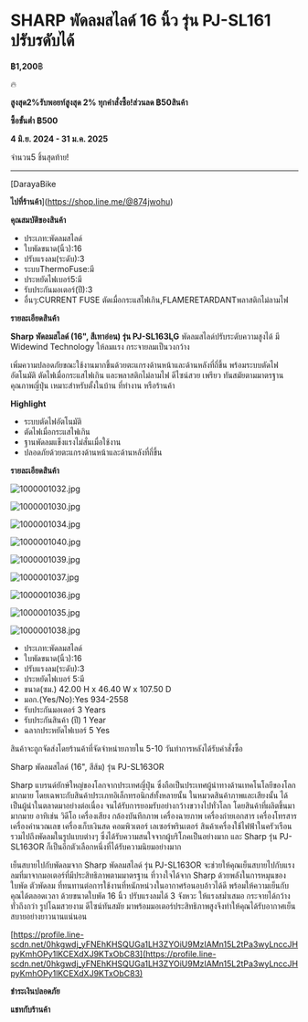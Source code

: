 # SHARP พัดลมสไลด์ 16 นิ้ว รุ่น PJ-SL161 ปรับรดับได้

**฿1,200**฿

<aside>
🔥

**สูงสุด2%รับพอยท์สูงสุด 2% ทุกคำสั่งซื้อ!ส่วนลด ฿50สินค้า**

</aside>

**ซื้อขั้นต่ำ ฿500**

**4 มิ.ย. 2024 - 31 ม.ค. 2025**

จำนวน5 ชิ้นสุดท้าย!

---

[DarayaBike

**ไปที่ร้านค้า**](https://shop.line.me/@874jwohu)

**คุณสมบัติของสินค้า**

- ประเภท:พัดลมสไลด์
- ใบพัดขนาด(นิ้ว):16
- ปรับแรงลม(ระดับ):3
- ระบบThermoFuse:มี
- ประหยัดไฟเบอร์5:มี
- รับประกันมอเตอร์(ปี):3
- อื่นๆ:CURRENT FUSE ตัดเมื่อกระแสไฟเกิน,FLAMERETARDANTพลาสติกไม่ลามไฟ

**รายละเอียดสินค้า**

**Sharp พัดลมสไลด์ (16", สีเทาอ่อน) รุ่น PJ-SL163LฺฺG** พัดลมสไลด์ปรับระดับความสูงได้ มี Widewind Technology ให้ลมแรง กระจายลมเป็นวงกว้าง

เพิ่มความปลอดภัยขณะใช้งานมากขึ้นด้วยตะแกรงด้านหน้าและด้านหลังที่ถี่ขึ้น พร้อมระบบตัดไฟอัตโนมัติ ตัดไฟเมื่อกระแสไฟเกิน และพลาสติกไม่ลามไฟ ดีไซน์สวย เพรียว ทันสมัยตามมาตรฐานคุณภาพญี่ปุ่น เหมาะสำหรับตั้งในบ้าน ที่ทำงาน หรือร้านค้า

**Highlight**

- ระบบตัดไฟอัตโนมัติ
- ตัดไฟเมื่อกระแสไฟเกิน
- ฐานพัดลมแข็งแรงไม่สั่นเมื่อใช้งาน
- ปลอดภัยด้วยตะแกรงด้านหน้าและด้านหลังที่ถี่ขึ้น

**รายละเอียดสินค้า**

![1000001032.jpg](SHARP%20%E0%B8%9E%E0%B8%B1%E0%B8%94%E0%B8%A5%E0%B8%A1%E0%B8%AA%E0%B9%84%E0%B8%A5%E0%B8%94%E0%B9%8C%2016%20%E0%B8%99%E0%B8%B4%E0%B9%89%E0%B8%A7%20%E0%B8%A3%E0%B8%B8%E0%B9%88%E0%B8%99%20PJ-SL161%20%E0%B8%9B%E0%B8%A3%E0%B8%B1%E0%B8%9A%E0%B8%A3%E0%B8%94%E0%B8%B1%E0%B8%9A%E0%B9%84%E0%B8%94%E0%B9%89%2013f9933c542e80728febcf7a8e386611/1000001032.jpg)

![1000001030.jpg](SHARP%20%E0%B8%9E%E0%B8%B1%E0%B8%94%E0%B8%A5%E0%B8%A1%E0%B8%AA%E0%B9%84%E0%B8%A5%E0%B8%94%E0%B9%8C%2016%20%E0%B8%99%E0%B8%B4%E0%B9%89%E0%B8%A7%20%E0%B8%A3%E0%B8%B8%E0%B9%88%E0%B8%99%20PJ-SL161%20%E0%B8%9B%E0%B8%A3%E0%B8%B1%E0%B8%9A%E0%B8%A3%E0%B8%94%E0%B8%B1%E0%B8%9A%E0%B9%84%E0%B8%94%E0%B9%89%2013f9933c542e80728febcf7a8e386611/1000001030.jpg)

![1000001034.jpg](SHARP%20%E0%B8%9E%E0%B8%B1%E0%B8%94%E0%B8%A5%E0%B8%A1%E0%B8%AA%E0%B9%84%E0%B8%A5%E0%B8%94%E0%B9%8C%2016%20%E0%B8%99%E0%B8%B4%E0%B9%89%E0%B8%A7%20%E0%B8%A3%E0%B8%B8%E0%B9%88%E0%B8%99%20PJ-SL161%20%E0%B8%9B%E0%B8%A3%E0%B8%B1%E0%B8%9A%E0%B8%A3%E0%B8%94%E0%B8%B1%E0%B8%9A%E0%B9%84%E0%B8%94%E0%B9%89%2013f9933c542e80728febcf7a8e386611/1000001034.jpg)

![1000001040.jpg](SHARP%20%E0%B8%9E%E0%B8%B1%E0%B8%94%E0%B8%A5%E0%B8%A1%E0%B8%AA%E0%B9%84%E0%B8%A5%E0%B8%94%E0%B9%8C%2016%20%E0%B8%99%E0%B8%B4%E0%B9%89%E0%B8%A7%20%E0%B8%A3%E0%B8%B8%E0%B9%88%E0%B8%99%20PJ-SL161%20%E0%B8%9B%E0%B8%A3%E0%B8%B1%E0%B8%9A%E0%B8%A3%E0%B8%94%E0%B8%B1%E0%B8%9A%E0%B9%84%E0%B8%94%E0%B9%89%2013f9933c542e80728febcf7a8e386611/1000001040.jpg)

![1000001039.jpg](SHARP%20%E0%B8%9E%E0%B8%B1%E0%B8%94%E0%B8%A5%E0%B8%A1%E0%B8%AA%E0%B9%84%E0%B8%A5%E0%B8%94%E0%B9%8C%2016%20%E0%B8%99%E0%B8%B4%E0%B9%89%E0%B8%A7%20%E0%B8%A3%E0%B8%B8%E0%B9%88%E0%B8%99%20PJ-SL161%20%E0%B8%9B%E0%B8%A3%E0%B8%B1%E0%B8%9A%E0%B8%A3%E0%B8%94%E0%B8%B1%E0%B8%9A%E0%B9%84%E0%B8%94%E0%B9%89%2013f9933c542e80728febcf7a8e386611/1000001039.jpg)

![1000001037.jpg](SHARP%20%E0%B8%9E%E0%B8%B1%E0%B8%94%E0%B8%A5%E0%B8%A1%E0%B8%AA%E0%B9%84%E0%B8%A5%E0%B8%94%E0%B9%8C%2016%20%E0%B8%99%E0%B8%B4%E0%B9%89%E0%B8%A7%20%E0%B8%A3%E0%B8%B8%E0%B9%88%E0%B8%99%20PJ-SL161%20%E0%B8%9B%E0%B8%A3%E0%B8%B1%E0%B8%9A%E0%B8%A3%E0%B8%94%E0%B8%B1%E0%B8%9A%E0%B9%84%E0%B8%94%E0%B9%89%2013f9933c542e80728febcf7a8e386611/1000001037.jpg)

![1000001036.jpg](SHARP%20%E0%B8%9E%E0%B8%B1%E0%B8%94%E0%B8%A5%E0%B8%A1%E0%B8%AA%E0%B9%84%E0%B8%A5%E0%B8%94%E0%B9%8C%2016%20%E0%B8%99%E0%B8%B4%E0%B9%89%E0%B8%A7%20%E0%B8%A3%E0%B8%B8%E0%B9%88%E0%B8%99%20PJ-SL161%20%E0%B8%9B%E0%B8%A3%E0%B8%B1%E0%B8%9A%E0%B8%A3%E0%B8%94%E0%B8%B1%E0%B8%9A%E0%B9%84%E0%B8%94%E0%B9%89%2013f9933c542e80728febcf7a8e386611/1000001036.jpg)

![1000001035.jpg](SHARP%20%E0%B8%9E%E0%B8%B1%E0%B8%94%E0%B8%A5%E0%B8%A1%E0%B8%AA%E0%B9%84%E0%B8%A5%E0%B8%94%E0%B9%8C%2016%20%E0%B8%99%E0%B8%B4%E0%B9%89%E0%B8%A7%20%E0%B8%A3%E0%B8%B8%E0%B9%88%E0%B8%99%20PJ-SL161%20%E0%B8%9B%E0%B8%A3%E0%B8%B1%E0%B8%9A%E0%B8%A3%E0%B8%94%E0%B8%B1%E0%B8%9A%E0%B9%84%E0%B8%94%E0%B9%89%2013f9933c542e80728febcf7a8e386611/1000001035.jpg)

![1000001038.jpg](SHARP%20%E0%B8%9E%E0%B8%B1%E0%B8%94%E0%B8%A5%E0%B8%A1%E0%B8%AA%E0%B9%84%E0%B8%A5%E0%B8%94%E0%B9%8C%2016%20%E0%B8%99%E0%B8%B4%E0%B9%89%E0%B8%A7%20%E0%B8%A3%E0%B8%B8%E0%B9%88%E0%B8%99%20PJ-SL161%20%E0%B8%9B%E0%B8%A3%E0%B8%B1%E0%B8%9A%E0%B8%A3%E0%B8%94%E0%B8%B1%E0%B8%9A%E0%B9%84%E0%B8%94%E0%B9%89%2013f9933c542e80728febcf7a8e386611/1000001038.jpg)

- ประเภท:พัดลมสไลด์
- ใบพัดขนาด(นิ้ว):16
- ปรับแรงลม(ระดับ):3
- ประหยัดไฟเบอร์ 5:มี
- ขนาด(ซม.) 42.00 H x 46.40 W x 107.50 D
- มอก.(Yes/No):Yes 934-2558
- รับประกันมอเตอร์ 3 Years
- รับประกันสินค้า (ปี) 1 Year
- ฉลากประหยัดไฟเบอร์ 5 Yes

สินค้าจะถูกจัดส่งโดยร้านค้าที่จัดจำหน่ายภายใน 5-10 วันทำการหลังได้รับคำสั่งซื้อ

Sharp พัดลมสไลด์ (16", สีส้ม) รุ่น PJ-SL163OR

Sharp แบรนด์ยักษ์ใหญ่ของโลกจากประเทศญี่ปุ่น ซึ่งถือเป็นประเทศผู้นำทางด้านเทคโนโลยีของโลกมากมาย โดยเฉพาะกับสินค้าประเภทอิเล็กทรอนิกส์ทั้งหลายนั้น ในหมวดสินค้าภาพและเสียงนั้น ได้เป็นผู้นำในตลาดมาอย่างต่อเนื่อง จนได้รับการยอมรับอย่างกว้างขวางไปทั่วโลก โดยสินค้าที่ผลิตขึ้นมามากมาย อาทิเช่น วิดีโอ เครื่องเสียง กล้องบันทึกภาพ เครื่องฉายภาพ เครื่องถ่ายเอกสาร เครื่องโทรสาร เครื่องคำนวณเลข เครื่องเก็บเงินสด คอมพิวเตอร์ เลเซอร์พรินเตอร์ สินค้าเครื่องใช้ไฟฟ้าในครัวเรือน รวมไปถึงพัดลมในรูปแบบต่างๆ ซึ่งได้รับความสนใจจากผู้บริโภคเป็นอย่างมาก และ Sharp รุ่น PJ-SL163OR ก็เป็นอีกตัวเลือกหนึ่งที่ได้รับความนิยมอย่างมาก

เย็นสบายไปกับพัดลมจาก Sharp พัดลมสไลด์ รุ่น PJ-SL163OR จะช่วยให้คุณเย็นสบายไปกับแรงลมที่มาจากมอเตอร์ที่มีประสิทธิภาพตามมาตรฐาน ที่วางใจได้จาก Sharp ด้วยพลังในการหมุนของใบพัด ตัวพัดลม ที่ทนทานต่อการใช้งานที่หนักหน่วงในอากาศร้อนอบอ้าวได้ดี พร้อมให้ความเย็นกับคุณได้ตลอดเวลา ด้วยขนาดใบพัด 16 นิ้ว ปรับแรงลมได้ 3 จังหวะ ให้แรงสม่ำเสมอ กระจายได้กว้างทั่วถึงกว่า รูปโฉมสวยงาม ดีไซน์ทันสมัย มาพร้อมมอเตอร์ประสิทธิภาพสูงจึงทำให้คุณได้รับอากาศเย็นสบายอย่างยาวนานแน่นอน

[https://profile.line-scdn.net/0hkgwdj_yFNEhKHSQUGa1LH3ZYOiU9MzIAMn15L2tPa3wyLnccJHpyKmhOPy1lKCEXdXJ9KTxObC83](https://profile.line-scdn.net/0hkgwdj_yFNEhKHSQUGa1LH3ZYOiU9MzIAMn15L2tPa3wyLnccJHpyKmhOPy1lKCEXdXJ9KTxObC83)

**ชำระเงินปลอดภัย**

**แชทกับร้านค้า**